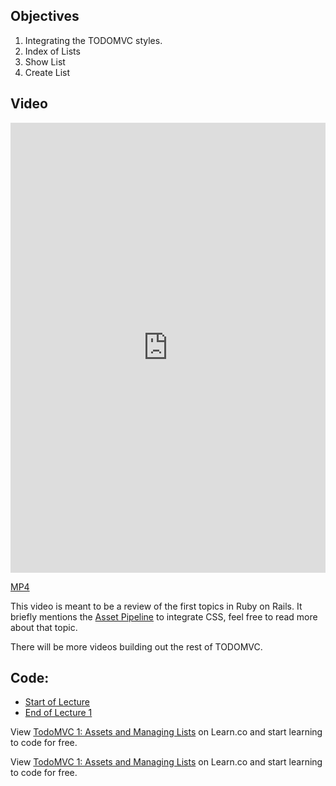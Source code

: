 ## Objectives

1. Integrating the TODOMVC styles.
2. Index of Lists
3. Show List
4. Create List

## Video

<iframe width="100%" height="720" src="https://www.youtube.com/embed/Bltz_Dz8bSw?rel=0&amp;showinfo=0" frameborder="0" allowfullscreen></iframe>

[MP4](http://learn-co-videos.s3.amazonaws.com/rails/TodoMVC-1.mp4)

This video is meant to be a review of the first topics in Ruby on Rails. It briefly mentions the [Asset Pipeline](http://guides.rubyonrails.org/asset_pipeline.html) to integrate CSS, feel free to read more about that topic.

There will be more videos building out the rest of TODOMVC.

## Code:

- [Start of Lecture](https://github.com/aviflombaum/todo-mvc-lv/tree/lecture-0)
- [End of Lecture 1](https://github.com/aviflombaum/todo-mvc-lv/tree/lecture-1)
<p data-visibility='hidden'>View <a href='https://learn.co/lessons/todomvc-1-assets-and-managing-lists'>TodoMVC 1: Assets and Managing Lists</a> on Learn.co and start learning to code for free.</p>

<p class='util--hide'>View <a href='https://learn.co/lessons/todomvc-1-assets-and-managing-lists'>TodoMVC 1: Assets and Managing Lists</a> on Learn.co and start learning to code for free.</p>
